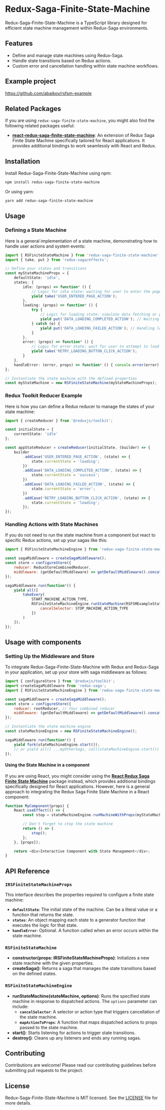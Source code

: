 
# Redux-Saga-Finite-State-Machine

Redux-Saga-Finite-State-Machine is a TypeScript library designed for efficient state machine management within Redux-Saga environments.

## Features

- Define and manage state machines using Redux-Saga.
- Handle state transitions based on Redux actions.
- Custom error and cancellation handling within state machine workflows.

## Example project
https://github.com/abaikov/rsfsm-example

## Related Packages

If you are using `redux-saga-finite-state-machine`, you might also find the following related packages useful:

- **[react-redux-saga-finite-state-machine](https://www.npmjs.com/package/react-redux-saga-finite-state-machine)**: An extension of Redux Saga Finite State Machine specifically tailored for React applications. It provides additional bindings to work seamlessly with React and Redux.

## Installation

Install Redux-Saga-Finite-State-Machine using npm:

```bash
npm install redux-saga-finite-state-machine
```

Or using yarn:

```bash
yarn add redux-saga-finite-state-machine
```

## Usage

### Defining a State Machine

Here is a general implementation of a state machine, demonstrating how to handle user actions and system events:

```typescript
import { RSFiniteStateMachine } from 'redux-saga-finite-state-machine';
import { take, put } from 'redux-saga/effects';

// Define your states and transitions
const myStateMachineProps = {
    defaultState: 'idle',
    states: {
        idle: (props) => function* () { 
            // Logic for idle state: waiting for user to enter the page
            yield take('USER_ENTERED_PAGE_ACTION');
        },
        loading: (props) => function* () { 
            try {
                // Logic for loading state: simulate data fetching or processing
                yield put('DATA_LOADING_COMPLETED_ACTION'); // Waiting for loading to complete
            } catch (e) {
                yield put('DATA_LOADING_FAILED_ACTION'); // Handling loading failure
            }
        },
        error: (props) => function* () { 
            // Logic for error state: wait for user to attempt to load again
            yield take('RETRY_LOADING_BUTTON_CLICK_ACTION');
        }
    },
    handleError: (error, props) => function* () { console.error(error); }
};

// Instantiate the state machine with the defined properties
const myStateMachine = new RSFiniteStateMachine(myStateMachineProps);
```

### Redux Toolkit Reducer Example

Here is how you can define a Redux reducer to manage the states of your state machine:

```typescript
import { createReducer } from '@reduxjs/toolkit';

const initialState = {
    currentState: 'idle'
};

const appStateReducer = createReducer(initialState, (builder) => {
    builder
        .addCase('USER_ENTERED_PAGE_ACTION', (state) => {
            state.currentState = 'loading';
        })
        .addCase('DATA_LOADING_COMPLETED_ACTION', (state) => {
            state.currentState = 'success';
        })
        .addCase('DATA_LOADING_FAILED_ACTION', (state) => {
            state.currentState = 'error';
        })
        .addCase('RETRY_LOADING_BUTTON_CLICK_ACTION', (state) => {
            state.currentState = 'loading';
        });
});
```

### Handling Actions with State Machines

If you do not need to run the state machine from a component but react to specific Redux actions, set up your sagas like this:

```javascript
import { RSFiniteStateMachineEngine } from 'redux-saga-finite-state-machine'

const sagaMiddleware = createSagaMiddleware();
const store = configureStore({
    reducer: ReduxStoreCombinedReducer,
    middleware: (getDefaultMiddleware) => getDefaultMiddleware().concat(sagaMiddleware),
});

sagaMiddleware.run(function*() {
    yield all([
        takeEvery(
            START_MACHINE_ACTION_TYPE, 
            RSFiniteStateMachineEngine.runStateMachine(RSFSMExampleStateMachine, {
                cancelSelector: STOP_MACHINE_ACTION_TYPE
            })
        )
    ]);
});
```

## Usage with components

### Setting Up the Middleware and Store

To integrate Redux-Saga-Finite-State-Machine with Redux and Redux-Saga in your application, set up your store with saga middleware as follows:

```javascript
import { configureStore } from '@reduxjs/toolkit';
import createSagaMiddleware from 'redux-saga';
import { RSFiniteStateMachineEngine } from 'redux-saga-finite-state-machine';

const sagaMiddleware = createSagaMiddleware();
const store = configureStore({
    reducer: rootReducer, // Your combined reducer
    middleware: (getDefaultMiddleware) => getDefaultMiddleware().concat(sagaMiddleware),
});

// Instantiate the state machine engine
const stateMachineEngine = new RSFiniteStateMachineEngine();

sagaMiddleware.run(function*() {
    yield fork(stateMachineEngine.start());
    // or yield all([ ...myOtherSags, call(stateMachineEngine.start()) ]);
});
```

#### Using the State Machine in a сomponent

If you are using React, you might consider using the **[React Redux Saga Finite State Machine](https://www.npmjs.com/package/react-redux-saga-finite-state-machine)** package instead, which provides additional bindings specifically designed for React applications. However, here is a general approach to integrating the Redux Saga Finite State Machine in a React component:

```javascript
function MyComponent(props) {
    React.useEffect(() => {
        const stop = stateMachineEngine.runMachineWithProps(myStateMachine, props);

        // Don't forget to stop the state machine
        return () => {
            stop();
        };
    }, [props]);

    return <div>Interactive Component with State Management</div>;
}
```

## API Reference

### `IRSFiniteStateMachineProps`

This interface describes the properties required to configure a finite state machine:

- **`defaultState`**: The initial state of the machine. Can be a literal value or a function that returns the state.
- **`states`**: An object mapping each state to a generator function that executes the logic for that state.
- **`handleError`**: Optional. A function called when an error occurs within the state machine.

### `RSFiniteStateMachine`

- **constructor(props: IRSFiniteStateMachineProps)**: Initializes a new state machine with the given properties.
- **createSaga()**: Returns a saga that manages the state transitions based on the defined states.

### `RSFiniteStateMachineEngine`

- **runStateMachine(stateMachine, options)**: Runs the specified state machine in response to dispatched actions. The `options` parameter can include:
  - **`cancelSelector`**: A selector or action type that triggers cancellation of the state machine.
  - **`mapActionToProps`**: A function that maps dispatched actions to props passed to the state machine.
- **start()**: Starts listening for actions to trigger state transitions.
- **destroy()**: Cleans up any listeners and ends any running sagas.

## Contributing

Contributions are welcome! Please read our contributing guidelines before submitting pull requests to the project.

## License

Redux-Saga-Finite-State-Machine is MIT licensed. See the [LICENSE](LICENSE) file for more details.

